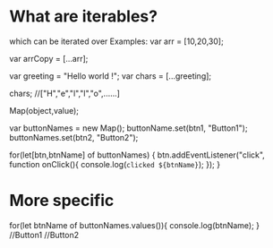 # What are iterables?
which can be iterated over
Examples:
var arr = [10,20,30];

var arrCopy = [...arr];

var greeting = "Hello world !";
var chars = [...greeting];

chars; //["H","e","l","l","o",......]

Map(object,value);

var buttonNames = new Map();
buttonName.set(btn1, "Button1");
buttonNames.set(btn2, "Button2");

for(let[btn,btnName] of buttonNames) {
  btn.addEventListener("click", function onClick(){
        console.log(`clicked ${btnName}`);
  });
}

# More specific

for(let btnName of buttonNames.values()){
console.log(btnName);
}
//Button1
//Button2
